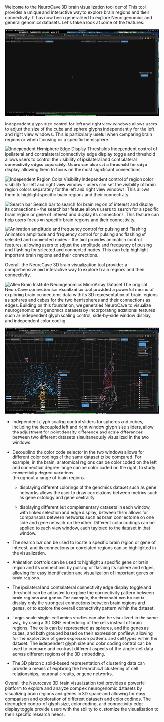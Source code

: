 Welcome to the NeuroCave 3D brain visualization tool demo! This tool provides a 
unique and interactive way to explore brain regions and their connectivity. It has now
been generalized to explore Neurogenomics and general genomics datasets. Let's take a 
look at some of the features:

![Independent Glyph Slider Control](BrainGlyphs.gif)

Independent glyph size control for left and right view windows allows 
users to adjust the size of the cube and sphere glyphs independently for the left 
and right view windows. This is particularly useful when comparing brain regions or 
when focusing on a specific hemisphere.

![Independent Hemiphere Edge Display Thresholds](BrainEdges.gif)
Independent control of ipsilateral and contralateral connectivity edge display 
toggle and threshold allows users to control the visibility of ipsilateral 
and contralateral connectivity edges separately. Users can also set a threshold for 
edge display, allowing them to focus on the most significant connections.

![Independent Region Color Visibility](BrainRegions.gif)
Independent control of region color visibility for left and right view window - 
users can set the visibility of brain region colors separately for the left and 
right view windows. This allows them to highlight specific brain regions and their 
connectivity.

![Search bar](BrainSearch.gif)
Search bar to search for brain region of interest and display its connections - the 
search bar feature allows users to search for a specific brain region or gene of interest 
and display its connections. This feature can help users focus on specific brain 
regions and their connectivity.

![Animation amplitude and frequency control for pulsing and Flashing](BrainAnim.gif)
Animation amplitude and frequency control for pulsing and flashing of selected and 
connected nodes - the tool provides animation control features, allowing users to 
adjust the amplitude and frequency of pulsing and flashing for selected and 
connected nodes. This can help highlight important brain regions and their connections.

Overall, the NeuroCave 3D brain visualization tool provides a comprehensive and 
interactive way to explore brain regions and their connectivity.

![Allen Brain Institute Neurogenomics MicroArray Dataset](AllenGenomics.gif)
The original NeuroCave connectomics visualization tool provided a powerful means of 
exploring brain connectome data with its 3D representation of brain regions as spheres 
and cubes for the two hemispheres 
and their connections as edges. Building on this foundation, we generaled NeuroCave to 
visualize neurogenomic and genomics datasets by incorporating additional features 
such as independent glyph scaling control, side-by-side window display, and independent 
color coding. 

![Allen Neurogenomics Glyph Scaling](AllenGlyphs.gif)
- Independent glyph scaling control sliders for spheres and cubes, including the decoupled 
left and right window glyph size sliders, allow the adjustment for point density difference 
and scale differences between two different datasets simultaneously visualized in the two windows.

-  Decoupling the color code selector in the two windows allows for different color codings of the same 
dataset to be compared. For example, in the brain, anatomical regions can be color coded on the left 
and connection degree range can be color coded on the right, to study connectivity degree variations  
throughout a range of brain regions.

	- displaying different colorings of the genomics dataset such as gene networks allows the user to draw 
	correlations between metrics such as gene ontology and gene centrality 
	
	- displaying different but complementary datasets in each window, with linked selection and edge display, 
	between them allows for comparisons between networks such as brain connectome on one side and gene network 
	on the other. Different color codings can be applied to each view window, each taylored to the dataset in
	that window.


- The search bar can be used to locate a specific brain region or gene of interest, and its connections 
or correlated regions can be highlighted in the visualization.

- Animation controls can be used to highlight a specific gene or brain region and its connections by pulsing 
or flashing its sphere and edges, allowing for easy identification and visualization of important genes or 
brain regions.

- The ipsilateral and contralateral connectivity edge display toggle and threshold can be adjusted to explore 
the connectivity pattern between brain regions and genes. For example, the threshold can be set to display only 
the strongest connections between brain regions and genes, or to explore the overall connectivity pattern within 
the dataset.

- Large-scale single-cell omics studies can also be visualized in the same way, by using a 3D tSNE embedding of 
the cells instead of brain regions. The cells can be represented as spheres, and the genes as cubes, and both 
grouped based on their expression profilew, allowing for the exploration of gene expression patterns and cell 
types within the dataset. 
The independent glyph size and color coding control can be used to compare and contrast different aspects of the 
single-cell data across different regions of the 3D embedding.

- The 3D platonic solid-based representation of clustering data can provide a means of
exploring the hierarchical clustering of cell relationships, neuronal circuits, or
gene networks.

Overall, the Neurocave 3D brain visualization tool provides a powerful platform to explore and analyze complex 
neurogenomic datasets by visualizing brain regions and genes in 3D space and allowing for easy comparison and 
exploration of different datasets and color codings. The decoupled control of glyph size, color coding, and 
connectivity edge display toggle provide users with the ability to customize the visualization to their specific 
research needs.